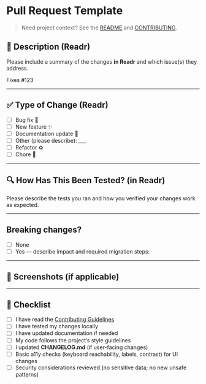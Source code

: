 # Pull Request Template

> Need project context? See the [README](../README.md) and [CONTRIBUTING](../CONTRIBUTING.md).

## 📌 Description (Readr)
Please include a summary of the changes **in Readr** and which issue(s) they address.  

Fixes #123 <!-- or Closes/Resolves #123 -->

---

## ✅ Type of Change (Readr)
- [ ] Bug fix 🐛  
- [ ] New feature ✨  
- [ ] Documentation update 📖  
- [ ] Other (please describe): ___
- [ ] Refactor ♻️
- [ ] Chore 🧹

---

## 🔍 How Has This Been Tested? (in Readr)
Please describe the tests you ran and how you verified your changes work as expected.

---

## Breaking changes?
- [ ] None
- [ ] Yes — describe impact and required migration steps:

---

## 📸 Screenshots (if applicable)

---

## 🤝 Checklist
- [ ] I have read the [Contributing Guidelines](../CONTRIBUTING.md)  
- [ ] I have tested my changes locally  
- [ ] I have updated documentation if needed  
- [ ] My code follows the project’s style guidelines
- [ ] I updated **CHANGELOG.md** (if user-facing changes)
- [ ] Basic a11y checks (keyboard reachability, labels, contrast) for UI changes
- [ ] Security considerations reviewed (no sensitive data; no new unsafe patterns)

